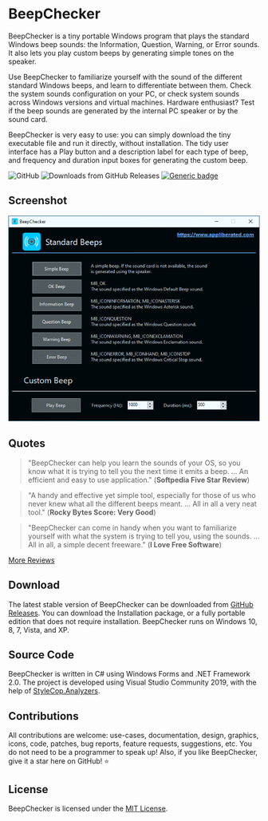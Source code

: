# BeepChecker

BeepChecker is a tiny portable Windows program that plays the standard Windows beep sounds: the Information, Question, Warning, or Error sounds. It also lets you play custom beeps by generating simple tones on the speaker.

Use BeepChecker to familiarize yourself with the sound of the different standard Windows beeps, and learn to differentiate between them. Check the system sounds configuration on your PC, or check system sounds across Windows versions and virtual machines. Hardware enthusiast? Test if the beep sounds are generated by the internal PC speaker or by the sound card.

BeepChecker is very easy to use: you can simply download the tiny executable file and run it directly, without installation. The tidy user interface has a Play button and a description label for each type of beep, and frequency and duration input boxes for generating the custom beep.

![GitHub](https://img.shields.io/github/license/appliberated/BeepChecker)
![Downloads from GitHub Releases](https://img.shields.io/github/downloads/appliberated/BeepChecker/total)
[![Generic badge](https://img.shields.io/badge/Made%20with%20❤%20in-Oradea,%20Romania-007AC7.svg)](https://shields.io/)

## Screenshot

![BeepChecker Screenshot](Assets/Repo/beepchecker-screenshot.png)

## Quotes

> "BeepChecker can help you learn the sounds of your OS, so you know what it is trying to tell you the next time it emits a beep. ... An efficient and easy to use application." (**Softpedia Five Star Review**)

> "A handy and effective yet simple tool, especially for those of us who never knew what all the different beeps meant. ... All in all a very neat tool." (**Rocky Bytes Score: Very Good**)

> "BeepChecker can come in handy when you want to familiarize yourself with what the system is trying to tell you, using the sounds. ... All in all, a simple decent freeware." (**I Love Free Software**)

[More Reviews](https://www.appliberated.com/beepchecker/reviews/)

## Download

The latest stable version of BeepChecker can be downloaded from [GitHub Releases](https://github.com/appliberated/BeepChecker/releases). You can download the Installation package, or a fully portable edition that does not require installation. BeepChecker runs on Windows 10, 8, 7, Vista, and XP.

## Source Code

BeepChecker is written in C# using Windows Forms and .NET Framework 2.0. The project is developed using Visual Studio Community 2019, with the help of [StyleCop.Analyzers](https://github.com/DotNetAnalyzers/StyleCopAnalyzers).

## Contributions

All contributions are welcome: use-cases, documentation, design, graphics, icons, code, patches, bug reports, feature requests, suggestions, etc. You do not need to be a programmer to speak up! Also, if you like BeepChecker, give it a star here on GitHub! ⭐️

## License

BeepChecker is licensed under the [MIT License](LICENSE).
